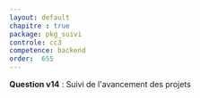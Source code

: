 ```yaml
---
layout: default
chapitre : true
package: pkg_suivi
controle: cc3
competence: backend
order:  655
---
```




<!-- TODO backend-3 : pkg_suivi - suivi de l'avancement des projets -->

**Question v14** : Suivi de l'avancement des projets